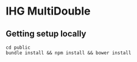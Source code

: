# IHG MultiDouble

## Getting setup locally

	cd public
	bundle install && npm install && bower install